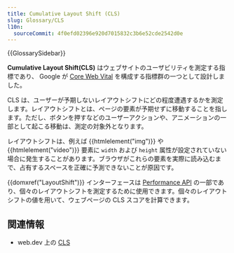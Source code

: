 ```yaml
---
title: Cumulative Layout Shift (CLS)
slug: Glossary/CLS
l10n:
  sourceCommit: 4f0efd02396e920d7015832c3b6e52cde2542d0e
---
```


{{GlossarySidebar}}

**Cumulative Layout Shift(CLS)** はウェブサイトのユーザビリティを測定する指標であり、 Google が [Core Web Vital](https://web.dev/explore/learn-core-web-vitals) を構成する指標群の一つとして設計しました。

CLS は、ユーザーが予期しないレイアウトシフトにどの程度遭遇するかを測定します。レイアウトシフトとは、ページの要素が予期せずに移動することを指します。ただし、ボタンを押すなどのユーザーアクションや、アニメーションの一部として起こる移動は、測定の対象外となります。

レイアウトシフトは、例えば {{htmlelement("img")}} や {{htmlelement("video")}} 要素に `width` および `height` 属性が設定されていない場合に発生することがあります。ブラウザがこれらの要素を実際に読み込むまで、占有するスペースを正確に予測できないことが原因です。

{{domxref("LayoutShift")}} インターフェースは [Performance API](/ja/docs/Web/API/Performance_API) の一部であり、個々のレイアウトシフトを測定するために使用できます。個々のレイアウトシフトの値を用いて、ウェブページの CLS スコアを計算できます。

## 関連情報

- web.dev 上の [CLS](https://web.dev/articles/cls)
